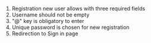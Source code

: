 1. Registration new user allows with three required fields  
2. Username should not be empty  
3. "@" key is obligatory to enter  
4. Unique password is chosen for new registration  
5. Redirection to Sign in page  
